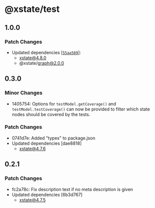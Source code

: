 # @xstate/test

## 1.0.0

### Patch Changes

- Updated dependencies [[`55aa589`](https://github.com/davidkpiano/xstate/commit/55aa589648a9afbd153e8b8e74cbf2e0ebf573fb)]:
  - xstate@4.8.0
  - @xstate/graph@2.0.0

## 0.3.0

### Minor Changes

- 1405754: Options for `testModel.getCoverage()` and `testModel.testCoverage()` can now be provided to filter which state nodes should be covered by the tests.

### Patch Changes

- 0741d7e: Added "types" to package.json
- Updated dependencies [dae8818]
  - xstate@4.7.6

## 0.2.1

### Patch Changes

- fc2a78c: Fix description text if no meta description is given
- Updated dependencies [6b3d767]
  - xstate@4.7.5
